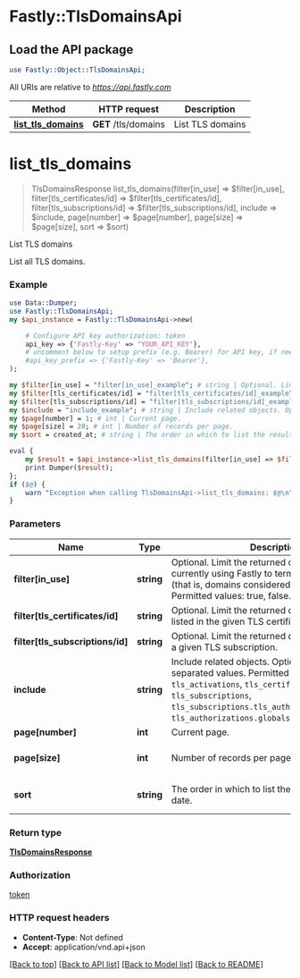 # Fastly::TlsDomainsApi

## Load the API package
```perl
use Fastly::Object::TlsDomainsApi;
```

All URIs are relative to *https://api.fastly.com*

Method | HTTP request | Description
------------- | ------------- | -------------
[**list_tls_domains**](TlsDomainsApi.md#list_tls_domains) | **GET** /tls/domains | List TLS domains


# **list_tls_domains**
> TlsDomainsResponse list_tls_domains(filter[in_use] => $filter[in_use], filter[tls_certificates/id] => $filter[tls_certificates/id], filter[tls_subscriptions/id] => $filter[tls_subscriptions/id], include => $include, page[number] => $page[number], page[size] => $page[size], sort => $sort)

List TLS domains

List all TLS domains.

### Example
```perl
use Data::Dumper;
use Fastly::TlsDomainsApi;
my $api_instance = Fastly::TlsDomainsApi->new(

    # Configure API key authorization: token
    api_key => {'Fastly-Key' => 'YOUR_API_KEY'},
    # uncomment below to setup prefix (e.g. Bearer) for API key, if needed
    #api_key_prefix => {'Fastly-Key' => 'Bearer'},
);

my $filter[in_use] = "filter[in_use]_example"; # string | Optional. Limit the returned domains to those currently using Fastly to terminate TLS with SNI (that is, domains considered \"in use\") Permitted values: true, false.
my $filter[tls_certificates/id] = "filter[tls_certificates/id]_example"; # string | Optional. Limit the returned domains to those listed in the given TLS certificate's SAN list.
my $filter[tls_subscriptions/id] = "filter[tls_subscriptions/id]_example"; # string | Optional. Limit the returned domains to those for a given TLS subscription.
my $include = "include_example"; # string | Include related objects. Optional, comma-separated values. Permitted values: `tls_activations`, `tls_certificates`, `tls_subscriptions`, `tls_subscriptions.tls_authorizations`, and `tls_authorizations.globalsign_email_challenge`. 
my $page[number] = 1; # int | Current page.
my $page[size] = 20; # int | Number of records per page.
my $sort = created_at; # string | The order in which to list the results by creation date.

eval {
    my $result = $api_instance->list_tls_domains(filter[in_use] => $filter[in_use], filter[tls_certificates/id] => $filter[tls_certificates/id], filter[tls_subscriptions/id] => $filter[tls_subscriptions/id], include => $include, page[number] => $page[number], page[size] => $page[size], sort => $sort);
    print Dumper($result);
};
if ($@) {
    warn "Exception when calling TlsDomainsApi->list_tls_domains: $@\n";
}
```

### Parameters

Name | Type | Description  | Notes
------------- | ------------- | ------------- | -------------
 **filter[in_use]** | **string**| Optional. Limit the returned domains to those currently using Fastly to terminate TLS with SNI (that is, domains considered \&quot;in use\&quot;) Permitted values: true, false. | [optional] 
 **filter[tls_certificates/id]** | **string**| Optional. Limit the returned domains to those listed in the given TLS certificate&#39;s SAN list. | [optional] 
 **filter[tls_subscriptions/id]** | **string**| Optional. Limit the returned domains to those for a given TLS subscription. | [optional] 
 **include** | **string**| Include related objects. Optional, comma-separated values. Permitted values: `tls_activations`, `tls_certificates`, `tls_subscriptions`, `tls_subscriptions.tls_authorizations`, and `tls_authorizations.globalsign_email_challenge`.  | [optional] 
 **page[number]** | **int**| Current page. | [optional] 
 **page[size]** | **int**| Number of records per page. | [optional] [default to 20]
 **sort** | **string**| The order in which to list the results by creation date. | [optional] [default to &#39;created_at&#39;]

### Return type

[**TlsDomainsResponse**](TlsDomainsResponse.md)

### Authorization

[token](../README.md#token)

### HTTP request headers

 - **Content-Type**: Not defined
 - **Accept**: application/vnd.api+json

[[Back to top]](#) [[Back to API list]](../README.md#documentation-for-api-endpoints) [[Back to Model list]](../README.md#documentation-for-models) [[Back to README]](../README.md)

